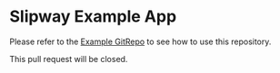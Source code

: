 # Slipway Example App

Please refer to the [Example GitRepo](https://github.com/slipway-gitops/slipway-example-gitrepo) to see how to use this repository.

This pull request will be closed.

